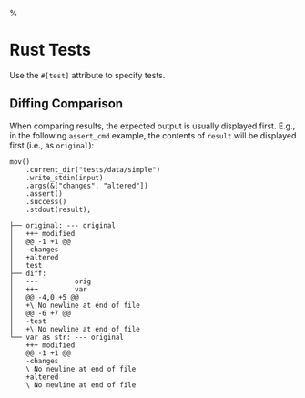 %

# Rust Tests

Use the `#[test]` attribute to specify tests.

## Diffing Comparison

When comparing results, the expected output is usually displayed first. E.g., in the following `assert_cmd` example, the contents of `result` will be displayed first (i.e., as `original`):

```
mov()
    .current_dir("tests/data/simple")
    .write_stdin(input)
    .args(&["changes", "altered"])
    .assert()
    .success()
    .stdout(result);
```

```
├── original: --- original
│   +++ modified
│   @@ -1 +1 @@
│   -changes
│   +altered
│   test
├── diff:
│   ---         orig
│   +++         var
│   @@ -4,0 +5 @@
│   +\ No newline at end of file
│   @@ -6 +7 @@
│   -test
│   +\ No newline at end of file
└── var as str: --- original
    +++ modified
    @@ -1 +1 @@
    -changes
    \ No newline at end of file
    +altered
    \ No newline at end of file
```
